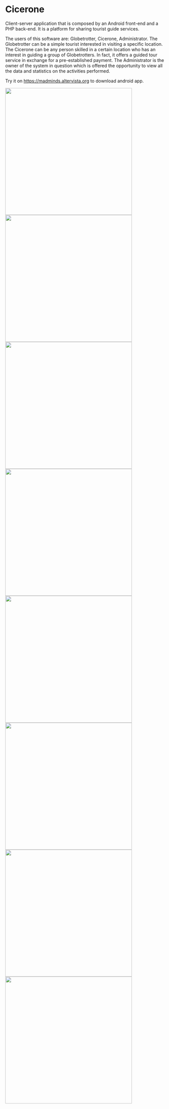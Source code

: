 # Cicerone
Client-server application that is composed by an Android front-end and a PHP back-end. It is a platform for sharing tourist guide services.

The users of this software are: Globetrotter, Cicerone, Administrator. The Globetrotter can be a simple tourist interested in visiting a specific location. The Cicerone can be any person skilled in a certain location who has an interest in guiding a group of Globetrotters. In fact, it offers a guided tour service in exchange for a pre-established payment. The Administrator is the owner of the system in question which is offered the opportunity to view all the data and statistics on the activities performed.

Try it on https://madminds.altervista.org to download android app.

<img src="https://raw.githubusercontent.com/gmurro/Cicerone/master/Screens/1.jpg" height="400" />      <img src="https://raw.githubusercontent.com/gmurro/Cicerone/master/Screens/2.jpg" height="400" />      <img src="https://raw.githubusercontent.com/gmurro/Cicerone/master/Screens/3.jpg" height="400" />      <img src="https://raw.githubusercontent.com/gmurro/Cicerone/master/Screens/4.jpg" height="400" />      <img src="https://raw.githubusercontent.com/gmurro/Cicerone/master/Screens/5.jpg" height="400" />      <img src="https://raw.githubusercontent.com/gmurro/Cicerone/master/Screens/8.jpg" height="400" />      <img src="https://raw.githubusercontent.com/gmurro/Cicerone/master/Screens/9.jpg" height="400" />      <img src="https://raw.githubusercontent.com/gmurro/Cicerone/master/Screens/10.jpg" height="400" />








